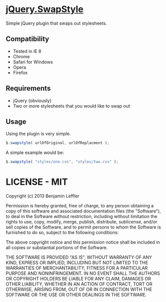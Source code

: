 # [jQuery.SwapStyle](http://btleffler.github.com/jQuery-SwapStyle/)

Simple jQuery plugin that swaps out stylesheets.

## Compatibility

  * Tested in IE 8
  * Chrome
  * Safari for Windows
  * Opera
  * Firefox

## Requirements

  * jQuery (obviously)
  * Two or more stylesheets that you would like to swap out

## Usage

Using the plugin is very simple.

```js
$.swapstyle( urlOfOriginal, urlOfReplacment );
```


A simple example would be:

```js
$.swapstyle( "styles/one.css", "styles/two.css" );
```


# LICENSE - MIT
Copyright (c) 2013 Benjamin Leffler

Permission is hereby granted, free of charge, to any person obtaining a copy
of this software and associated documentation files (the "Software"), to deal
in the Software without restriction, including without limitation the rights
to use, copy, modify, merge, publish, distribute, sublicense, and/or sell
copies of the Software, and to permit persons to whom the Software is
furnished to do so, subject to the following conditions:

The above copyright notice and this permission notice shall be included in
all copies or substantial portions of the Software.

THE SOFTWARE IS PROVIDED "AS IS", WITHOUT WARRANTY OF ANY KIND, EXPRESS OR
IMPLIED, INCLUDING BUT NOT LIMITED TO THE WARRANTIES OF MERCHANTABILITY,
FITNESS FOR A PARTICULAR PURPOSE AND NONINFRINGEMENT. IN NO EVENT SHALL THE
AUTHORS OR COPYRIGHT HOLDERS BE LIABLE FOR ANY CLAIM, DAMAGES OR OTHER
LIABILITY, WHETHER IN AN ACTION OF CONTRACT, TORT OR OTHERWISE, ARISING FROM,
OUT OF OR IN CONNECTION WITH THE SOFTWARE OR THE USE OR OTHER DEALINGS IN
THE SOFTWARE.
